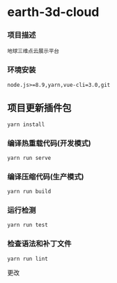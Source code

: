 # earth-3d-cloud


### 项目描述
```
地球三维点云展示平台
```

### 环境安装
```
node.js>=8.9,yarn,vue-cli=3.0,git
```

## 项目更新插件包
```
yarn install
```

### 编译热重载代码(开发模式)
```
yarn run serve
```

### 编译压缩代码(生产模式)
```
yarn run build
```

### 运行检测
```
yarn run test
```

### 检查语法和补丁文件
```
yarn run lint
```


更改